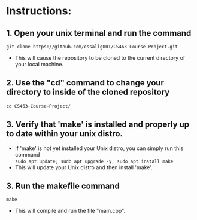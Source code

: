 # Instructions:
 
## 1. Open your unix terminal and run the command  
`git clone https://github.com/cssallg001/CS463-Course-Project.git`
- This will cause the repository to be cloned to the current directory of your local machine. 

## 2. Use the "cd" command to change your directory to inside of the cloned repository
`cd CS463-Course-Project/`

## 3. Verify that 'make' is installed and properly up to date within your unix distro. 
- If 'make' is not yet installed your Unix distro, you can simply run this command   
`sudo apt update; sudo apt upgrade -y; sudo apt install make`
- This will update your Unix distro and then install 'make'.


## 3. Run the makefile command
`make`
- This will compile and run the file "main.cpp".